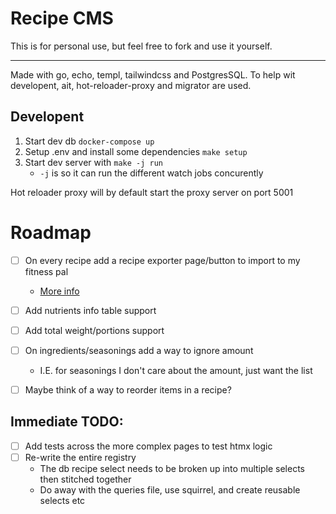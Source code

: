 # Recipe CMS
This is for personal use, but feel free to fork and use it yourself.

---

Made with go, echo, templ, tailwindcss and PostgresSQL.
To help wit developent, ait, hot-reloader-proxy and migrator are used.

## Developent
1. Start dev db `docker-compose up` 
2. Setup .env and install some dependencies `make setup` 
3. Start dev server with `make -j run` 
    - `-j` is so it can run the different watch jobs concurently

Hot reloader proxy will by default start the proxy server on port 5001

# Roadmap
- [ ] On every recipe add a recipe exporter page/button to import to my fitness pal
    - [More info](https://support.myfitnesspal.com/hc/en-us/articles/360032271592-How-does-the-Recipe-Importer-on-the-website-work)
- [ ] Add nutrients info table support
- [ ] Add total weight/portions support
- [ ] On ingredients/seasonings add a way to ignore amount
     - I.E. for seasonings I don't care about the amount, just want the list
- [ ] Maybe think of a way to reorder items in a recipe?


## Immediate TODO: 
- [ ] Add tests across the more complex pages to test htmx logic
- [ ] Re-write the entire registry
    - The db recipe select needs to be broken up into multiple selects then stitched together
    - Do away with the queries file, use squirrel, and create reusable selects etc



